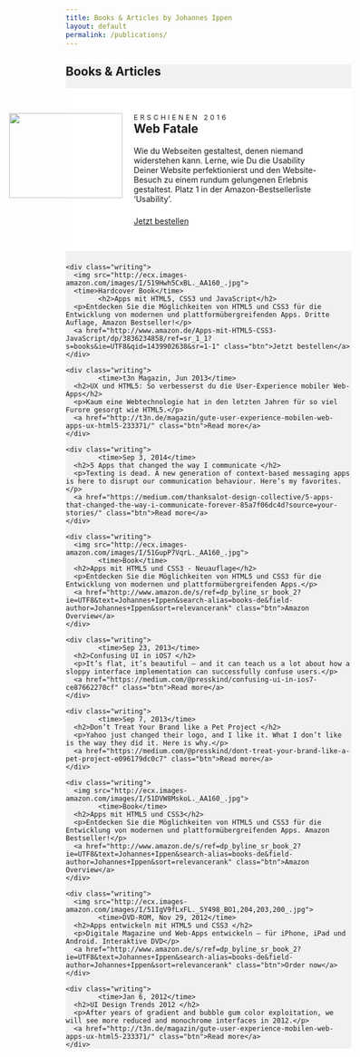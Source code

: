 ```yaml
---
title: Books & Articles by Johannes Ippen
layout: default
permalink: /publications/
---
```

<style>
  .writer {
    background: #F1F1F1;
  }
  .writing {
    background: #fff;
    text-align: left;
    padding: 44px 15px;
    margin-bottom: 22px;
  }
  .writing h2 {
    margin-top: 0;
  }
  .writing p {
    margin: 0 0 22px 0;
  }
  .writing img {
    width: 80px;
    height: 80px;
		margin: 0 auto;
  }
	.writing time {
		display: block;
  	text-transform: uppercase;
  	font-size: 12px;
  	letter-spacing: 4px;
	}
	@media (min-width: 640px) {
		.writing {
	    padding-right: 44px;
	 		padding-left: 120px;
	  }
	  .writing img {
	    position: absolute;
	    width: 200px;
	    height: 200px;
	    margin-left: -220px;
	  }
	  
	}
</style>
<section class="writer">
	<h1>Books &amp; Articles</h1>
  <div class="inner">
  <div class="writing">
    <img src="http://webfatale.com/images/cover.png" style="height: 150px!important">
    <time>Erschienen 2016</time>
			<h2>Web Fatale</h2>
    <p>Wie du Webseiten gestaltest, denen niemand widerstehen kann. Lerne, wie Du die Usability Deiner Website perfektionierst und den Website-Besuch zu einem rundum gelungenen Erlebnis gestaltest. Platz 1 in der Amazon-Bestsellerliste &lsquo;Usability&rsquo;.</p>
    <a href="http://www.amazon.de/Web-Fatale-gestaltest-widerstehen-Interaktion/dp/3836238985/" class="btn">Jetzt bestellen</a>
  </div>
   
    <div class="writing">
      <img src="http://ecx.images-amazon.com/images/I/519Hwh5CxBL._AA160_.jpg">
      <time>Hardcover Book</time>
			<h2>Apps mit HTML5, CSS3 und JavaScript</h2>
      <p>Entdecken Sie die Möglichkeiten von HTML5 und CSS3 für die Entwicklung von modernen und plattformübergreifenden Apps. Dritte Auflage, Amazon Bestseller!</p>
      <a href="http://www.amazon.de/Apps-mit-HTML5-CSS3-JavaScript/dp/3836234858/ref=sr_1_1?s=books&ie=UTF8&qid=1439902638&sr=1-1" class="btn">Jetzt bestellen</a>
    </div>
    
    <div class="writing">
			<time>t3n Magazin, Jun 2013</time>
      <h2>UX und HTML5: So verbesserst du die User-Experience mobiler Web-Apps</h2>
      <p>Kaum eine Webtechnologie hat in den letzten Jahren für so viel Furore gesorgt wie HTML5.</p>
      <a href="http://t3n.de/magazin/gute-user-experience-mobilen-web-apps-ux-html5-233371/" class="btn">Read more</a>
    </div>
    
    <div class="writing">
			<time>Sep 3, 2014</time>
      <h2>5 Apps that changed the way I communicate </h2>
      <p>Texting is dead. A new generation of context-based messaging apps is here to disrupt our communication behaviour. Here’s my favorites.</p>
      <a href="https://medium.com/thanksalot-design-collective/5-apps-that-changed-the-way-i-communicate-forever-85a7f06dc4d?source=your-stories/" class="btn">Read more</a>
    </div>
    
    <div class="writing">
      <img src="http://ecx.images-amazon.com/images/I/51GupP7VqrL._AA160_.jpg">
			<time>Book</time>
      <h2>Apps mit HTML5 und CSS3 - Neuauflage</h2>
      <p>Entdecken Sie die Möglichkeiten von HTML5 und CSS3 für die Entwicklung von modernen und plattformübergreifenden Apps.</p>
      <a href="http://www.amazon.de/s/ref=dp_byline_sr_book_2?ie=UTF8&text=Johannes+Ippen&search-alias=books-de&field-author=Johannes+Ippen&sort=relevancerank" class="btn">Amazon Overview</a>
    </div>
    
    <div class="writing">
			<time>Sep 23, 2013</time>
      <h2>Confusing UI in iOS7 </h2>
      <p>It’s flat, it’s beautiful — and it can teach us a lot about how a sloppy interface implementation can successfully confuse users.</p>
      <a href="https://medium.com/@presskind/confusing-ui-in-ios7-ce87662270cf" class="btn">Read more</a>
    </div>
    
    <div class="writing">
			<time>Sep 7, 2013</time>
      <h2>Don’t Treat Your Brand like a Pet Project </h2>
      <p>Yahoo just changed their logo, and I like it. What I don’t like is the way they did it. Here is why.</p>
      <a href="https://medium.com/@presskind/dont-treat-your-brand-like-a-pet-project-e096179dc0c7" class="btn">Read more</a>
    </div>
    
    <div class="writing">
      <img src="http://ecx.images-amazon.com/images/I/51DVW8MskoL._AA160_.jpg">
			<time>Book</time>
      <h2>Apps mit HTML5 und CSS3</h2>
      <p>Entdecken Sie die Möglichkeiten von HTML5 und CSS3 für die Entwicklung von modernen und plattformübergreifenden Apps. Amazon Bestseller!</p>
      <a href="http://www.amazon.de/s/ref=dp_byline_sr_book_2?ie=UTF8&text=Johannes+Ippen&search-alias=books-de&field-author=Johannes+Ippen&sort=relevancerank" class="btn">Amazon Overview</a>
    </div>
    
    <div class="writing">
      <img src="http://ecx.images-amazon.com/images/I/51IgV9fLxFL._SY498_BO1,204,203,200_.jpg">
			<time>DVD-ROM, Nov 29, 2012</time>
      <h2>Apps entwickeln mit HTML5 und CSS3 </h2>
      <p>Digitale Magazine und Web-Apps entwickeln — für iPhone, iPad und Android. Interaktive DVD</p>
      <a href="http://www.amazon.de/s/ref=dp_byline_sr_book_2?ie=UTF8&text=Johannes+Ippen&search-alias=books-de&field-author=Johannes+Ippen&sort=relevancerank" class="btn">Order now</a>
    </div>
    
    <div class="writing">
			<time>Jan 6, 2012</time>
      <h2>UI Design Trends 2012 </h2>
      <p>After years of gradient and bubble gum color exploitation, we will see more reduced and monochrome interfaces in 2012.</p>
      <a href="http://t3n.de/magazin/gute-user-experience-mobilen-web-apps-ux-html5-233371/" class="btn">Read more</a>
    </div>
  </div>
</section>